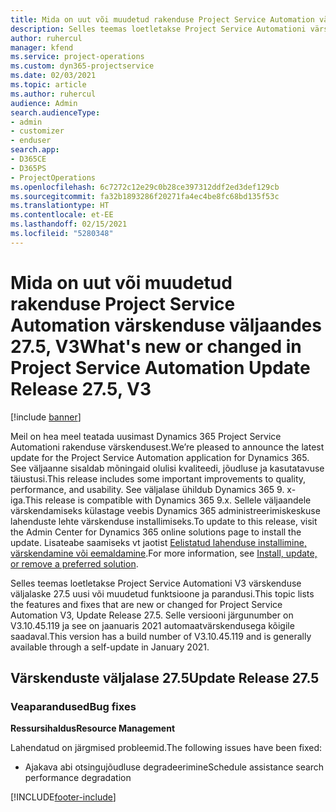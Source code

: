 ```yaml
---
title: Mida on uut või muudetud rakenduse Project Service Automation värskenduse väljaandes 27.5, Hotfix, V3
description: Selles teemas loetletakse Project Service Automationi värskenduse väljalaske 27.5 V3 funktsioonid ja parandused.
author: ruhercul
manager: kfend
ms.service: project-operations
ms.custom: dyn365-projectservice
ms.date: 02/03/2021
ms.topic: article
ms.author: ruhercul
audience: Admin
search.audienceType:
- admin
- customizer
- enduser
search.app:
- D365CE
- D365PS
- ProjectOperations
ms.openlocfilehash: 6c7272c12e29c0b28ce397312ddf2ed3def129cb
ms.sourcegitcommit: fa32b1893286f20271fa4ec4be8fc68bd135f53c
ms.translationtype: HT
ms.contentlocale: et-EE
ms.lasthandoff: 02/15/2021
ms.locfileid: "5280348"
---
```

# <a name="whats-new-or-changed-in-project-service-automation-update-release-275-v3"></a><span data-ttu-id="84abe-103">Mida on uut või muudetud rakenduse Project Service Automation värskenduse väljaandes 27.5, V3</span><span class="sxs-lookup"><span data-stu-id="84abe-103">What's new or changed in Project Service Automation Update Release 27.5, V3</span></span>

[!include [banner](../includes/psa-now-project-operations.md)]

<span data-ttu-id="84abe-104">Meil on hea meel teatada uusimast Dynamics 365 Project Service Automationi rakenduse värskendusest.</span><span class="sxs-lookup"><span data-stu-id="84abe-104">We’re pleased to announce the latest update for the Project Service Automation application for Dynamics 365.</span></span> <span data-ttu-id="84abe-105">See väljaanne sisaldab mõningaid olulisi kvaliteedi, jõudluse ja kasutatavuse täiustusi.</span><span class="sxs-lookup"><span data-stu-id="84abe-105">This release includes some important improvements to quality, performance, and usability.</span></span> <span data-ttu-id="84abe-106">See väljalase ühildub Dynamics 365 9. x-iga.</span><span class="sxs-lookup"><span data-stu-id="84abe-106">This release is compatible with Dynamics 365 9.x.</span></span> <span data-ttu-id="84abe-107">Sellele väljaandele värskendamiseks külastage veebis Dynamics 365 administreerimiskeskuse lahenduste lehte värskenduse installimiseks.</span><span class="sxs-lookup"><span data-stu-id="84abe-107">To update to this release, visit the Admin Center for Dynamics 365 online solutions page to install the update.</span></span> <span data-ttu-id="84abe-108">Lisateabe saamiseks vt jaotist [Eelistatud lahenduse installimine, värskendamine või eemaldamine](https://docs.microsoft.com/power-platform/admin/install-remove-preferred-solution).</span><span class="sxs-lookup"><span data-stu-id="84abe-108">For more information, see [Install, update, or remove a preferred solution](https://docs.microsoft.com/power-platform/admin/install-remove-preferred-solution).</span></span>

<span data-ttu-id="84abe-109">Selles teemas loetletakse Project Service Automationi V3 värskenduse väljalaske 27.5 uusi või muudetud funktsioone ja parandusi.</span><span class="sxs-lookup"><span data-stu-id="84abe-109">This topic lists the features and fixes that are new or changed for Project Service Automation V3, Update Release 27.5.</span></span> <span data-ttu-id="84abe-110">Selle versiooni järgunumber on V3.10.45.119 ja see on jaanuaris 2021 automaatvärskendusega kõigile saadaval.</span><span class="sxs-lookup"><span data-stu-id="84abe-110">This version has a build number of V3.10.45.119 and is generally available through a self-update in January 2021.</span></span>

## <a name="update-release-275"></a><span data-ttu-id="84abe-111">Värskenduste väljalase 27.5</span><span class="sxs-lookup"><span data-stu-id="84abe-111">Update Release 27.5</span></span>

### <a name="bug-fixes"></a><span data-ttu-id="84abe-112">Veaparandused</span><span class="sxs-lookup"><span data-stu-id="84abe-112">Bug fixes</span></span>


<span data-ttu-id="84abe-113">**Ressursihaldus**</span><span class="sxs-lookup"><span data-stu-id="84abe-113">**Resource Management**</span></span>

<span data-ttu-id="84abe-114">Lahendatud on järgmised probleemid.</span><span class="sxs-lookup"><span data-stu-id="84abe-114">The following issues have been fixed:</span></span>

- <span data-ttu-id="84abe-115">Ajakava abi otsingujõudluse degradeerimine</span><span class="sxs-lookup"><span data-stu-id="84abe-115">Schedule assistance search performance degradation</span></span>


[!INCLUDE[footer-include](../includes/footer-banner.md)]